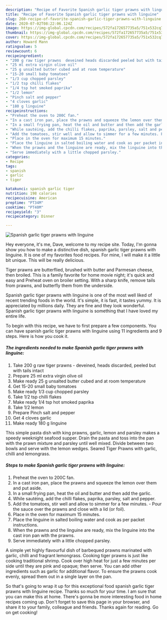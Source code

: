 ```yaml
---
description: "Recipe of Favorite Spanish garlic tiger prawns with linguine"
title: "Recipe of Favorite Spanish garlic tiger prawns with linguine"
slug: 260-recipe-of-favorite-spanish-garlic-tiger-prawns-with-linguine
date: 2020-07-02T08:22:06.124Z
image: https://img-global.cpcdn.com/recipes/572fa172657735a5/751x532cq70/spanish-garlic-tiger-prawns-with-linguine-recipe-main-photo.jpg
thumbnail: https://img-global.cpcdn.com/recipes/572fa172657735a5/751x532cq70/spanish-garlic-tiger-prawns-with-linguine-recipe-main-photo.jpg
cover: https://img-global.cpcdn.com/recipes/572fa172657735a5/751x532cq70/spanish-garlic-tiger-prawns-with-linguine-recipe-main-photo.jpg
author: Howard Mann
ratingvalue: 5
reviewcount: 6
recipeingredient:
- "200 g raw tiger prawns  deveined heads discarded peeled but with tails intact"
- "25 ml extra virgin olive oil"
- "25 g unsalted butter cubed and at room temperature"
- "15-20 small baby tomatoes"
- "1/3 cup chopped parsley"
- "1/2 tsp chilli flakes"
- "1/4 tsp hot smoked paprika"
- "1/2 lemon"
- "Pinch salt and pepper"
- "4 cloves garlic"
- "180 g linguine"
recipeinstructions:
- "Preheat the oven to 200C fan."
- "In a cast iron pan, place the prawns and squeeze the lemon over them and put aside."
- "In a small frying pan, heat the oil and butter and then add the garlic."
- "While sautéing, add the chilli flakes, paprika, parsley, salt and pepper."
- "Add the tomatoes, stir well and allow to simmer for a few minutes. Pour the sauce over the prawns and close with a lid (or foil)."
- "Place in the oven for maximum 15 minutes."
- "Place the linguine in salted boiling water and cook as per packet instructions."
- "When the prawns and the linguine are ready, mix the linguine into the cast iron pan with the prawns."
- "Serve immediately with a little chopped parsley."
categories:
- Recipe
tags:
- spanish
- garlic
- tiger

katakunci: spanish garlic tiger 
nutrition: 198 calories
recipecuisine: American
preptime: "PT34M"
cooktime: "PT40M"
recipeyield: "3"
recipecategory: Dinner

---
```



![Spanish garlic tiger prawns with linguine](https://img-global.cpcdn.com/recipes/572fa172657735a5/751x532cq70/spanish-garlic-tiger-prawns-with-linguine-recipe-main-photo.jpg)

Hey everyone, it's me, Dave, welcome to my recipe site. Today, I'm gonna show you how to make a distinctive dish, spanish garlic tiger prawns with linguine. It is one of my favorites food recipes. For mine, I will make it a little bit unique. This will be really delicious.

Tiger prawns are butterflied, brushed with butter and Parmesan cheese, then broiled. This is a family favorite for home movie night; it&#39;s quick and easy and Preheat oven on broiler setting. With a sharp knife, remove tails from prawns, and butterfly them from the underside.

Spanish garlic tiger prawns with linguine is one of the most well liked of recent trending foods in the world. It's simple, it is fast, it tastes yummy. It is appreciated by millions daily. They are fine and they look wonderful. Spanish garlic tiger prawns with linguine is something that I have loved my entire life.


To begin with this recipe, we have to first prepare a few components. You can have spanish garlic tiger prawns with linguine using 11 ingredients and 9 steps. Here is how you cook it.

<!--inarticleads1-->

##### The ingredients needed to make Spanish garlic tiger prawns with linguine:

1. Take 200 g raw tiger prawns - deveined, heads discarded, peeled but with tails intact
1. Prepare 25 ml extra virgin olive oil
1. Make ready 25 g unsalted butter cubed and at room temperature
1. Get 15-20 small baby tomatoes
1. Make ready 1/3 cup chopped parsley
1. Take 1/2 tsp chilli flakes
1. Make ready 1/4 tsp hot smoked paprika
1. Take 1/2 lemon
1. Prepare Pinch salt and pepper
1. Get 4 cloves garlic
1. Make ready 180 g linguine


This simple pasta dish with king prawns, garlic, lemon and parsley makes a speedy weeknight seafood supper. Drain the pasta and toss into the pan with the prawn mixture and parsley until well mixed. Divide between two bowls and serve with the lemon wedges. Seared Tiger Prawns with garlic, chilli and lemongrass. 

<!--inarticleads2-->

##### Steps to make Spanish garlic tiger prawns with linguine:

1. Preheat the oven to 200C fan.
1. In a cast iron pan, place the prawns and squeeze the lemon over them and put aside.
1. In a small frying pan, heat the oil and butter and then add the garlic.
1. While sautéing, add the chilli flakes, paprika, parsley, salt and pepper.
1. Add the tomatoes, stir well and allow to simmer for a few minutes. - Pour the sauce over the prawns and close with a lid (or foil).
1. Place in the oven for maximum 15 minutes.
1. Place the linguine in salted boiling water and cook as per packet instructions.
1. When the prawns and the linguine are ready, mix the linguine into the cast iron pan with the prawns.
1. Serve immediately with a little chopped parsley.


A simple yet highly flavourful dish of barbequed prawns marinated with garlic, chilli and fragrant lemongrass. Cooking tiger prawns is just like cooking traditional shrimp. Cook over high heat for just a few minutes per side until they are pink and opaque; then serve. You can add other ingredients such as garlic for additional flavor. To ensure the prawns cook evenly, spread them out in a single layer on the pan. 

So that's going to wrap it up for this exceptional food spanish garlic tiger prawns with linguine recipe. Thanks so much for your time. I am sure that you can make this at home. There's gonna be more interesting food in home recipes coming up. Don't forget to save this page in your browser, and share it to your family, colleague and friends. Thanks again for reading. Go on get cooking!
